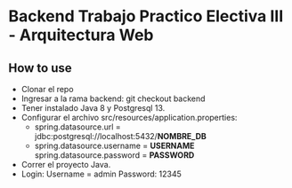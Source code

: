 # Backend Trabajo Practico Electiva III - Arquitectura Web

## How to use

- Clonar el repo
- Ingresar a la rama backend: git checkout backend
- Tener instalado Java 8 y Postgresql 13.
- Configurar el archivo src/resources/application.properties:
  - spring.datasource.url = jdbc:postgresql://localhost:5432/__NOMBRE_DB__
  - spring.datasource.username = __USERNAME__
    spring.datasource.password = __PASSWORD__
- Correr el proyecto Java.
- Login: Username = admin Password: 12345
